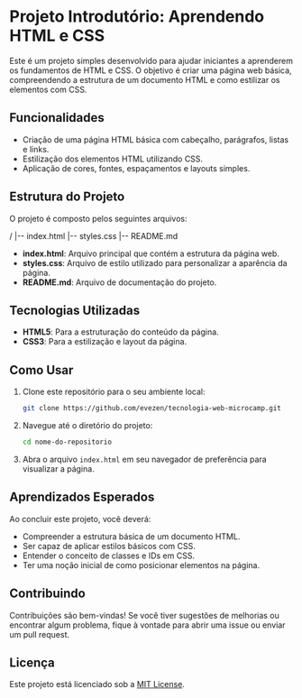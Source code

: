 # Projeto Introdutório: Aprendendo HTML e CSS

Este é um projeto simples desenvolvido para ajudar iniciantes a aprenderem os fundamentos de HTML e CSS. O objetivo é criar uma página web básica, compreendendo a estrutura de um documento HTML e como estilizar os elementos com CSS.

## Funcionalidades

- Criação de uma página HTML básica com cabeçalho, parágrafos, listas e links.
- Estilização dos elementos HTML utilizando CSS.
- Aplicação de cores, fontes, espaçamentos e layouts simples.

## Estrutura do Projeto

O projeto é composto pelos seguintes arquivos:

/
|-- index.html
|-- styles.css
|-- README.md


- **index.html**: Arquivo principal que contém a estrutura da página web.
- **styles.css**: Arquivo de estilo utilizado para personalizar a aparência da página.
- **README.md**: Arquivo de documentação do projeto.

## Tecnologias Utilizadas

- **HTML5**: Para a estruturação do conteúdo da página.
- **CSS3**: Para a estilização e layout da página.

## Como Usar

1. Clone este repositório para o seu ambiente local:
    ```bash
    git clone https://github.com/evezen/tecnologia-web-microcamp.git
    ```

2. Navegue até o diretório do projeto:
    ```bash
    cd nome-do-repositorio
    ```

3. Abra o arquivo `index.html` em seu navegador de preferência para visualizar a página.

## Aprendizados Esperados

Ao concluir este projeto, você deverá:

- Compreender a estrutura básica de um documento HTML.
- Ser capaz de aplicar estilos básicos com CSS.
- Entender o conceito de classes e IDs em CSS.
- Ter uma noção inicial de como posicionar elementos na página.

## Contribuindo

Contribuições são bem-vindas! Se você tiver sugestões de melhorias ou encontrar algum problema, fique à vontade para abrir uma issue ou enviar um pull request.

## Licença

Este projeto está licenciado sob a [MIT License](LICENSE).

	